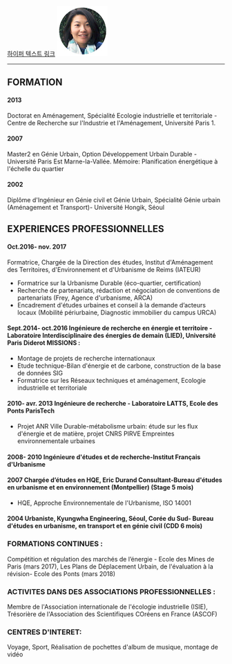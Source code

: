 [하이퍼 텍스트 링크](http://eunhye-kim.github.io/Eunhye-KIM/)
![](images/photo.jpg)



-----------------------------------------------------------------
## FORMATION
#### 2013
Doctorat en Aménagement, Spécialité Ecologie industrielle et territoriale - Centre de Recherche sur l'Industrie et l'Aménagement, Université Paris 1.

#### 2007
Master2 en Génie Urbain, Option Développement Urbain Durable - Université Paris Est Marne-la-Vallée. Mémoire: Planification énergétique à l'échelle du quartier

#### 2002
Diplôme d'Ingénieur en Génie civil et Génie Urbain, Spécialité Génie urbain (Aménagement et Transport)- Université Hongik, Séoul

## EXPERIENCES PROFESSIONNELLES
#### Oct.2016- nov. 2017
Formatrice, Chargée de la Direction des études, Institut d'Aménagement des Territoires, d'Environnement et d'Urbanisme de Reims (IATEUR)

 - Formatrice sur la Urbanisme Durable (éco-quartier, certification)
 - Recherche de partenariats, rédaction et négociation de conventions de partenariats (Frey, Agence d'urbanisme, ARCA)
 - Encadrement d'études urbaines et conseil à la demande d’acteurs locaux (Mobilité périurbaine, Diagnostic immobilier du campus URCA)

#### Sept.2014- oct.2016	Ingénieure de recherche en énergie et territoire - Laboratoire Interdisciplinaire des énergies de demain (LIED), Université Paris Diderot MISSIONS :
 - Montage de projets de recherche internationaux
 - Etude technique-Bilan d'énergie et de carbone, construction de la base de données SIG
 - Formatrice sur les Réseaux techniques et aménagement, Ecologie industrielle et territoriale

#### 2010- avr. 2013	Ingénieure de recherche -  Laboratoire LATTS, Ecole des Ponts ParisTech
 - Projet ANR Ville Durable-métabolisme urbain: étude sur les flux d'énergie et de matière, projet CNRS PIRVE Empreintes environnementale urbaines

#### 2008- 2010	Ingénieure d'études et de recherche-Institut Français d'Urbanisme

#### 2007	Chargée d’études en HQE, Eric Durand Consultant-Bureau d'études en urbanisme et en environnement (Montpellier) (Stage 5 mois)
 - HQE, Approche Environnementale de l'Urbanisme, ISO 14001

#### 2004	Urbaniste, Kyungwha Engineering, Séoul, Corée du Sud- Bureau d'études en urbanisme, en transport et en génie civil (CDD 6 mois)

### FORMATIONS CONTINUES :
Compétition et régulation des marchés de l’énergie - Ecole des Mines de Paris (mars 2017), Les Plans de Déplacement Urbain, de l'évaluation à la révision- Ecole des Ponts (mars 2018)

### ACTIVITES DANS DES ASSOCIATIONS PROFESSIONNELLES :  
Membre de l'Association internationale de l'écologie industrielle (ISIE), Trésorière de l'Association des Scientifiques COréens en France (ASCOF)

### CENTRES D'INTERET:  
Voyage, Sport, Réalisation de pochettes d'album de musique, montage de vidéo
